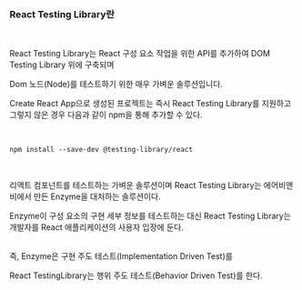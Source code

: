 ### React Testing Library란


<br>

React Testing Library는 React 구성 요소 작업을 위한 API를 추가하여 DOM Testing Library 위에 구축되며

Dom 노드(Node)를 테스트하기 위한 매우 가벼운 솔루션입니다.

Create React App으로 생성된 프로젝트는 즉시 React Testing Library를 지원하고 그렇지 않은 경우 다음과 같이 npm을 통해 추가할 수 있다.

<br>

```
npm install --save-dev @testing-library/react
```
<br>

리액트 컴포넌트를 테스트하는 가벼운 솔루션이며 React Testing Library는  에어비앤비에서 만든 Enzyme을 대처하는 솔루션이다.


Enzyme이 구성 요소의 구현 세부 정보를 테스트하는 대신 React Testing Library는 개발자를 React 애플리케이션의 사용자 입장에 둔다.

<br>
즉, Enzyme은 구현 주도 테스트(Implementation Driven Test)를

React TestingLibrary는 행위 주도 테스트(Behavior Driven Test)를 한다.
